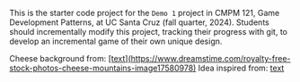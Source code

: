 This is the starter code project for the `Demo 1` project in CMPM 121, Game Development Patterns, at UC Santa Cruz (fall quarter, 2024). Students should incrementally modify this project, tracking their progress with git, to develop an incremental game of their own unique design.

Cheese background from: [\[text\](https://www.dreamstime.com/royalty-free-stock-photos-cheese-mountains-image17580978)](https://www.momdot.com/types-of-cheese/)
Idea inspired from: [text](https://github.com/EllieM-gd/cmpm-121-demo-1)